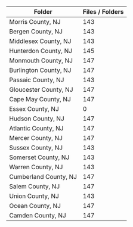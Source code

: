 | Folder                |   Files / Folders |
|-----------------------|-------------------|
| Morris County, NJ     |               143 |
| Bergen County, NJ     |               143 |
| Middlesex County, NJ  |               143 |
| Hunterdon County, NJ  |               145 |
| Monmouth County, NJ   |               147 |
| Burlington County, NJ |               147 |
| Passaic County, NJ    |               143 |
| Gloucester County, NJ |               147 |
| Cape May County, NJ   |               147 |
| Essex County, NJ      |                 0 |
| Hudson County, NJ     |               147 |
| Atlantic County, NJ   |               147 |
| Mercer County, NJ     |               147 |
| Sussex County, NJ     |               143 |
| Somerset County, NJ   |               143 |
| Warren County, NJ     |               143 |
| Cumberland County, NJ |               147 |
| Salem County, NJ      |               147 |
| Union County, NJ      |               143 |
| Ocean County, NJ      |               147 |
| Camden County, NJ     |               147 |